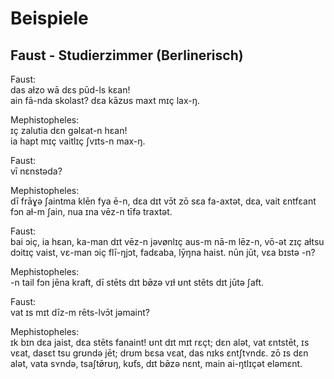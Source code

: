 # Beispiele

## Faust - Studierzimmer (Berlinerisch)

Faust:  
das aɫzo wā dɛs pūd-ls kɛan!  
ain fā-nda skolast? dɛa kāzʊs maxt mɪç lax-ŋ.

Mephistopheles:  
ɪç zalutia dεn gəlεat-n hεan!  
ia hapt mɪç vaitlɪç ʃvɪts-n max-ŋ.

Faust:  
vī nεnstəda?

Mephistopheles:  
dī frāɣə ʃaintma klēn
fya ē-n, dεa dɪt vɔ̄t zō sεa fa-axtət,
dεa, vait εntfεant fɔn aɫ-m ʃain,
nua ɪna vēz-n tīfə traxtət.

Faust:  
bai ɔiç, ia hεan, ka-man dɪt vēz-n
jəvønlɪç aus-m nā-m lēz-n,
vō-ət zɪç aɫtsu dɔitɪç vaist,
vε-man ɔiç flī-ŋjɔt, fadεaba, lȳŋna haist.
nūn jūt, vεa bɪstə -n?

Mephistopheles:  
-n tail fɔn jēna kraft,
dī stēts dɪt bø̄zə vɪɫ ʊnt stēts dɪt jūtə ʃaft.

Faust:  
vat ɪs mɪt dīz-m rēts-lvɔ̄t jəmaint?

Mephistopheles:  
ɪk bɪn dεa jaist, dεa stēts fanaint!
ʊnt dɪt mɪt rεçt; dεn alət, vat εntstēt,
ɪs vεat, dasεt tsu grʊndə jēt;
drʊm bεsa vεat, das nɪks εntʃtʏndε.
zō ɪs dεn alət, vata sʏndə,
tsaʃtø̄rʊŋ, kʊ̄ts, dɪt bø̄zə nεnt,
main ai-ŋtlɪçət eləmεnt.

<!-- āɛ̄ēīɔ̄ōœ̄ø̄ʊ̄ūʏ̄ȳ -->
<!-- ɪ̯ʊ̯ m̩n̩ŋ̩ l̩ɫ ɣʃ -->
<!-- → ιɪņn̩ļl̩łɫ -->